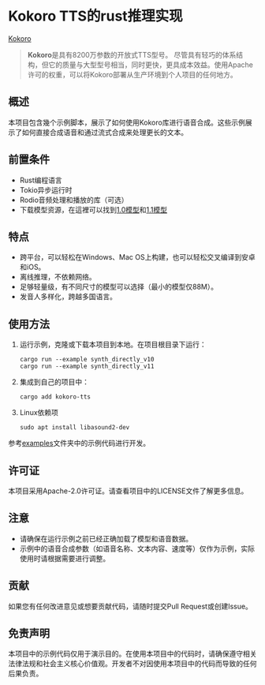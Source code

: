 # Kokoro TTS的rust推理实现

[Kokoro](https://github.com/hexgrad/kokoro)

> **Kokoro**是具有8200万参数的开放式TTS型号。
> 尽管具有轻巧的体系结构，但它的质量与大型型号相当，同时更快，更具成本效益。使用Apache许可的权重，可以将Kokoro部署从生产环境到个人项目的任何地方。


## 概述

本项目包含幾个示例脚本，展示了如何使用Kokoro库进行语音合成。这些示例展示了如何直接合成语音和通过流式合成来处理更长的文本。

## 前置条件

- Rust编程语言
- Tokio异步运行时
- Rodio音频处理和播放的库（可选）
- 下载模型资源，在這裡可以找到[1.0模型](https://github.com/mzdk100/kokoro/releases/tag/V1.0)和[1.1模型](https://github.com/mzdk100/kokoro/releases/tag/V1.1)

## 特点
- 跨平台，可以轻松在Windows、Mac OS上构建，也可以轻松交叉编译到安卓和iOS。
- 离线推理，不依赖网络。
- 足够轻量级，有不同尺寸的模型可以选择（最小的模型仅88M）。
- 发音人多样化，跨越多国语言。

## 使用方法

1. 运行示例，克隆或下载本项目到本地。在项目根目录下运行：
    ```shell
    cargo run --example synth_directly_v10
    cargo run --example synth_directly_v11
    ```
2. 集成到自己的项目中：
    ```shell
    cargo add kokoro-tts
    ```
3. Linux依赖项
    ```shell
    sudo apt install libasound2-dev
    ```
参考[examples](examples)文件夹中的示例代码进行开发。


## 许可证

本项目采用Apache-2.0许可证。请查看项目中的LICENSE文件了解更多信息。

## 注意

- 请确保在运行示例之前已经正确加载了模型和语音数据。
- 示例中的语音合成参数（如语音名称、文本内容、速度等）仅作为示例，实际使用时请根据需要进行调整。

## 贡献

如果您有任何改进意见或想要贡献代码，请随时提交Pull Request或创建Issue。

## 免责声明

本项目中的示例代码仅用于演示目的。在使用本项目中的代码时，请确保遵守相关法律法规和社会主义核心价值观。开发者不对因使用本项目中的代码而导致的任何后果负责。